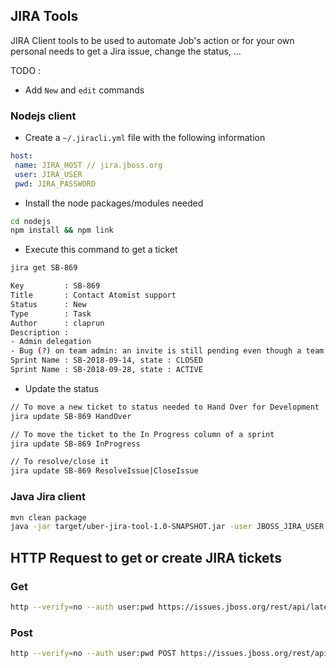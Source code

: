 ## JIRA Tools

JIRA Client tools to be used to automate Job's action or for your own personal needs to get a Jira issue, change the status, ...

TODO : 

- Add `New` and `edit` commands

### Nodejs client

- Create a `~/.jiracli.yml` file with the following information

```yaml
host:
 name: JIRA_HOST // jira.jboss.org
 user: JIRA_USER
 pwd: JIRA_PASSWORD
```
- Install the node packages/modules needed

```bash
cd nodejs
npm install && npm link
```

- Execute this command to get a ticket

```bash
jira get SB-869

Key         : SB-869
Title       : Contact Atomist support
Status      : New
Type        : Task
Author      : claprun
Description :
- Admin delegation
- Bug (?) on team admin: an invite is still pending even though a team member with that email has already been accepted. What happens if that invite is rescinded since the error message makes it sound like all references to that email would be deleted?
Sprint Name : SB-2018-09-14, state : CLOSED
Sprint Name : SB-2018-09-28, state : ACTIVE
```

- Update the status 

```bash
// To move a new ticket to status needed to Hand Over for Development
jira update SB-869 HandOver

// To move the ticket to the In Progress column of a sprint
jira update SB-869 InProgress

// To resolve/close it
jira update SB-869 ResolveIssue|CloseIssue
```


### Java Jira client

```bash
mvn clean package 
java -jar target/uber-jira-tool-1.0-SNAPSHOT.jar -user JBOSS_JIRA_USER -password JBOSS_JIRA_PWD -issue SB-xxx
```
 
## HTTP Request to get or create JIRA tickets

### Get

```bash
http --verify=no --auth user:pwd https://issues.jboss.org/rest/api/latest/issue/SB-889
```

### Post

```bash
http --verify=no --auth user:pwd POST https://issues.jboss.org/rest/api/2/issue/ < jira.json
```